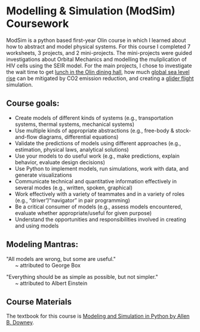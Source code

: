 # Modelling &amp; Simulation (ModSim) Coursework

ModSim is a python based first-year Olin course in which I learned about how to abstract and model physical systems. For this course I completed 7 worksheets, 3 projects, and 2 mini-projects. The mini-projects were guided investigations about Orbital Mechanics and modelling the muliplication of HIV cells using the SEIR model. For the main projects, I chose to investigate the wait time to get [lunch in the Olin dining hall](https://github.com/liloheinrich/ModSim/blob/main/Best%20Assignments/Project%201%20Lunch%20Time!%20Bahar%20and%20Lilo.pdf), how much [global sea level rise](https://github.com/liloheinrich/ModSim/blob/main/Best%20Assignments/Project%202%20Sea%20Level%20Presentation.pdf) can be mitigated by CO2 emission reduction, and creating a [glider flight](https://github.com/liloheinrich/ModSim/blob/main/Best%20Assignments/Project%203%20Glider%20Flight%20Presentation.pdf) simulation. 

## Course goals:

- Create models of different kinds of systems (e.g., transportation systems, thermal systems, mechanical systems) 
- Use multiple kinds of appropriate abstractions (e.g., free-body &amp; stock-and-flow diagrams, differential equations) 
- Validate the predictions of models using different approaches (e.g., estimation, physical laws, analytical solutions)
- Use your models to do useful work (e.g., make predictions, explain behavior, evaluate design decisions)
- Use Python to implement models, run simulations, work with data, and generate visualizations
- Communicate technical and quantitative information effectively in several modes (e.g., written, spoken, graphical)
- Work effectively with a variety of teammates and in a variety of roles (e.g., “driver”/“navigator” in pair programming)
- Be a critical consumer of models (e.g., assess models encountered, evaluate whether appropriate/useful for given purpose)
- Understand the opportunities and responsibilities involved in creating and using models

## Modeling Mantras:
"All models are wrong, but some are useful."  
&nbsp;&nbsp;&nbsp;&nbsp;&nbsp;&nbsp;~ attributed to George Box

"Everything should be as simple as possible, but not simpler."  
&nbsp;&nbsp;&nbsp;&nbsp;&nbsp;&nbsp;~ attributed to Albert Einstein

## Course Materials
The textbook for this course is [Modeling and Simulation in Python by Allen B. Downey](http://greenteapress.com/modsimpy/ModSimPy3.pdf).
